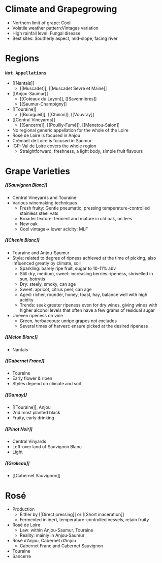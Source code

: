 Climate and Grapegrowing
===
+ Northern limit of grape: Cool
+ Volatile weather pattern:Vintages variation
+ High rainfall level: Fungal disease
+ Best sites: Southerly aspect, mid-slope, facing river

Regions
===
### `Not Appellations`
+ [[Nantais]]
	+ [[Muscadet]], [[Muscadet Sèvre et Maine]]  
+ [[Anjou-Saumur]]
	+ [[Coteaux du Layon]], [[Savennières]]
	+ [[Saumur-Champigny]]
+ [[Touraine]]
	+ [[Bourgueil]], [[Chinon]], [[Vouvray]]
+ [[Central Vineyards]] 
	+ [[Sancerre]], [[Pouilly-Fumé]], [[Menetou-Salon]]
+ No regional generic appellation for the whole of the Loire
+ Rosé de Loire is focused in Anjou
+ Crémant de Loire is focused in Saumur
+ IGP: Val de Loire covers the whole region
	+ Straightforward, freshness, a light body, simple fruit flavours

Grape Varieties
===

##### [[Sauvignon Blanc]]
+ Central Vineyards and Touraine
+ Various winemaking techniques
	+ Fresh fruity: Gentle pneumatic, pressing temperature-controlled stainless steel vats
	+ Broader texture: ferment and mature in old oak, on lees
	+ New oak
	+ Cool vintage-> lower acidity: MLF

##### [[Chenin Blanc]]
+ Touraine and Anjou-Saumur
+ Style: related to degree of ripness achieved at the time of picking, also influenced greatly by climate, soil
	+ Sparkling: barely ripe fruit, sugar to 10-11% abv
	+ Still dry, medium, sweet: increasing berries ripeness, shrivelled in sun, botrytis
	+ Dry: steely, smoky, can age
	+ Sweet: apricot, citrus peel, can age
	+ Aged: richer, rounder, honey, toast, hay, balance well with high acidity
	+ Trends: seek greater ripeness even for dry wines, giving wines with higher alcohol levels that often have a few grams of residual sugar
+ Uneven ripeness on vine
	+ Green, herbaceous: unripe grapes not excludes
	+ Several times of harvest: ensure picked at the desired ripeness

##### [[Melon Blanc]]
+ Nantais

##### [[Cabernet Franc]]
+ Touraine
+ Early flower & ripen
+ Styles depend on climate and soil

##### [[Gamay]]
+ [[Touraine]], Anjou
+ 2nd most planted black
+ Fruity, early drinking

##### [[Pinot Noir]]
+ Central Vinyards
+ Left-over land of Sauvignon Blanc
+ Light

##### [[Grolleau]]
+ [[Cabernet Sauvignon]]


Rosé
===
+ Production
	+ Either by [[Direct pressing]] or [[Short maceration]]
	+ Fermented in inert, temperature-controlled vessels, retain fruity
+ Rosé de Loire
	+ Law: within Anjou-Saumur, Touraine
	+ Reality: mainly in Anjou-Saumur
+ Rosé d’Anjou, Cabernet d’Anjou
	+ Cabernet Franc and Cabernet Sauvignon
+ Touraine
+ Sancerre
